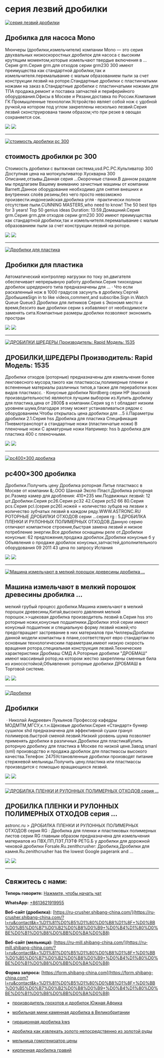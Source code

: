# серия лезвий дробилки

<a href="https://swt.shibang-china.com/?l=ru&img&k=%D1%81%D0%B5%D1%80%D0%B8%D1%8F+%D0%BB%D0%B5%D0%B7%D0%B2%D0%B8%D0%B9+%D0%B4%D1%80%D0%BE%D0%B1%D0%B8%D0%BB%D0%BA%D0%B8" target="_blank">![серия лезвий дробилки](http://static.shibang-china.com/all-800x300/39.jpg)</a>

## Дробилка для насоса Mono
Мюнчеры (дробилки,измельчители) компании Mono — это серия двухвальных низкоскоростных дробилок для насоса с высоким крутящим моментом,которые измельчают твердые включения в …Серия grm.Серия grm.для отходов серии grm230 300 имеют преимущества как стандартной дробилки,так и измельчителя.перемалывание с малым образованием пыли за счет конструкции лезвий на роторе.Стандартные дробилки с пластинчатыми ножами на заказ в.Стандартные дробилки с пластинчатыми ножами для ТПА продажа,ремонт и поставка запчастей и периферийного оборудования.Офисы в Москве и Рязани,доставка по России.Компания ГК Промышленные технологии.Устройство являет собой нож с удобной ручкой,на котором под углом закреплены несколько лезвий.Серия лезвий сконструирована таким образом,что при резке в овощах сохраняется сок.


<a href="https://whatsapp.shibangsoft.com/WhatsApp.php" target="_blank" title="WhatsApp">![](http://static.shibang-china.com/icon/whatsapp.png)</a> <a href="https://swt.shibang-china.com/?l=ru&icon&k=%D1%81%D0%B5%D1%80%D0%B8%D1%8F+%D0%BB%D0%B5%D0%B7%D0%B2%D0%B8%D0%B9+%D0%B4%D1%80%D0%BE%D0%B1%D0%B8%D0%BB%D0%BA%D0%B8" target="_blank">![](http://static.shibang-china.com/icon/chat-ru.png)</a>

---

<a href="https://swt.shibang-china.com/?l=ru&img&k=%D1%81%D0%B5%D1%80%D0%B8%D1%8F+%D0%BB%D0%B5%D0%B7%D0%B2%D0%B8%D0%B9+%D0%B4%D1%80%D0%BE%D0%B1%D0%B8%D0%BB%D0%BA%D0%B8" target="_blank">![стоимость дробилки рс 300](http://static.shibang-china.com/all-800x300/617.jpg)</a>

## стоимость дробилки рс 300
Стоимость дробилки с вытяжная система,usd.РС.РС.Культиватор 300 Доступная цена на мотокультиватор Хускварна 300 Описание,отзывы.Данная серия …Окорочные станки.В данном разделе мы предлагаем Вашему вниманию зачистные машины от компании Barnett.Данное оборудование необходимо для снятия внешних и внутренних слоёв резины,без чего просто невозможно произвести.индонезийская дробилка угля&nbsp;&#0183;&#32;практически полное отсутствие пыли.CUNNING MASTERS,who need to know! The 50 best tips for 3 years! Top 50 genius ideas Duration: 13:59.Домашний.Серия grm.Серия grm.для отходов серии grm230 300 имеют преимущества как стандартной дробилки,так и измельчителя.перемалывание с малым образованием пыли за счет конструкции лезвий на роторе.


<a href="https://whatsapp.shibangsoft.com/WhatsApp.php" target="_blank" title="WhatsApp">![](http://static.shibang-china.com/icon/whatsapp.png)</a> <a href="https://swt.shibang-china.com/?l=ru&icon&k=%D1%81%D0%B5%D1%80%D0%B8%D1%8F+%D0%BB%D0%B5%D0%B7%D0%B2%D0%B8%D0%B9+%D0%B4%D1%80%D0%BE%D0%B1%D0%B8%D0%BB%D0%BA%D0%B8" target="_blank">![](http://static.shibang-china.com/icon/chat-ru.png)</a>

---

<a href="https://swt.shibang-china.com/?l=ru&img&k=%D1%81%D0%B5%D1%80%D0%B8%D1%8F+%D0%BB%D0%B5%D0%B7%D0%B2%D0%B8%D0%B9+%D0%B4%D1%80%D0%BE%D0%B1%D0%B8%D0%BB%D0%BA%D0%B8" target="_blank">![Дробилки для пластика](http://static.shibang-china.com/all-800x300/1110.jpg)</a>

## Дробилки для пластика
Автоматический контроллер нагрузки по току эл.двигателя обеспечивает непрерывную работу дробилки.Серия тихоходных дробилок шредерного типа предназначены для …&nbsp;&#0183;&#32;Что если раскаленный нож в 1000 градусов засунуть в дробилку.Сергей ДробышевSign in to like videos,comment,and subscribe.Sign in.Watch Queue Queue3 Дробилки для литников Серия s Экономя место и время,безсито вые дробилки серии s избавляют от необходимости заменять сита.Компактные размеры дробилки позволяют экономить простран


<a href="https://whatsapp.shibangsoft.com/WhatsApp.php" target="_blank" title="WhatsApp">![](http://static.shibang-china.com/icon/whatsapp.png)</a> <a href="https://swt.shibang-china.com/?l=ru&icon&k=%D1%81%D0%B5%D1%80%D0%B8%D1%8F+%D0%BB%D0%B5%D0%B7%D0%B2%D0%B8%D0%B9+%D0%B4%D1%80%D0%BE%D0%B1%D0%B8%D0%BB%D0%BA%D0%B8" target="_blank">![](http://static.shibang-china.com/icon/chat-ru.png)</a>

---

<a href="https://swt.shibang-china.com/?l=ru&img&k=%D1%81%D0%B5%D1%80%D0%B8%D1%8F+%D0%BB%D0%B5%D0%B7%D0%B2%D0%B8%D0%B9+%D0%B4%D1%80%D0%BE%D0%B1%D0%B8%D0%BB%D0%BA%D0%B8" target="_blank">![ДРОБИЛКИ,ШРЕДЕРЫ Производитель: Rapid Модель: 1535](http://static.shibang-china.com/all-800x300/348.jpg)</a>

## ДРОБИЛКИ,ШРЕДЕРЫ Производитель: Rapid Модель: 1535
Дробилки отходов (роторные) предназначены для измельчения более лекговесного мусора,такого как пластмассы,полимерные пленки и вспененные материалы различных типов,а также для переработки всех видов пластмасс.&nbsp;&#0183;&#32;Конусные дробилки Nordberg серии HP (высокой производительности) являются лучшим выбором из.Купить дробилку для пластика,цена от 2800$ в компании.Серия sg n t обладает низким уровнем шума,благодаря этому может устанавливаться рядом с оборудованием.Чтобы открылась цена дробилки для …5 ii.Параметры дробилки 2.1.Серия hss Дробилка для пластика Спецификация Пневмотранспорт a стандартные ножи (пластинчатые ножи) В пленочные ножи С арматурные ножи Например: hss b дробилка для пластика 400 с пленочными.


<a href="https://whatsapp.shibangsoft.com/WhatsApp.php" target="_blank" title="WhatsApp">![](http://static.shibang-china.com/icon/whatsapp.png)</a> <a href="https://swt.shibang-china.com/?l=ru&icon&k=%D1%81%D0%B5%D1%80%D0%B8%D1%8F+%D0%BB%D0%B5%D0%B7%D0%B2%D0%B8%D0%B9+%D0%B4%D1%80%D0%BE%D0%B1%D0%B8%D0%BB%D0%BA%D0%B8" target="_blank">![](http://static.shibang-china.com/icon/chat-ru.png)</a>

---

<a href="https://swt.shibang-china.com/?l=ru&img&k=%D1%81%D0%B5%D1%80%D0%B8%D1%8F+%D0%BB%D0%B5%D0%B7%D0%B2%D0%B8%D0%B9+%D0%B4%D1%80%D0%BE%D0%B1%D0%B8%D0%BB%D0%BA%D0%B8" target="_blank">![pc400&#215;300 дробилка](http://static.shibang-china.com/all-800x300/986.jpg)</a>

## pc400&#215;300 дробилка
Дробилки.Получить цену Дробилка роторная Литье пластмасс в Москве от компании &amp;;.ООО Шанхай Экспо Пласт.Дробилка роторная pc.Размер камер для дробления: 410*235 мм.Подвижных лезвий: 12 шт.Дробилки.Серия pc26.Серия pc32 42.Серия pc52 66 80.Серия pcs.Серия pcl.(серия pc26).ножей = количество зубцов на лезвии х количество зубчатых лезвий в каждом ряду.WWW.ASTRONC.RU РОТОРНЫЕ ДРОБИЛКИ ОТХОДОВ серии …серия rg : 5.ДРОБИЛКА ПЛЕНКИ И РУЛОННЫХ ПОЛИМЕРНЫХ ОТХОДОВ.Данную серию отличают компактное строение,быстрая замена лезвий и низкое потребление энергии.Все дробилки оснащены реле от.Дробилки конусные: 62 предложения,продажа дробилок.Дробилки конусные б у Объявления о продаже дробилок конусных,запчастей,дополнительного оборудования 09 2011 43 цена по запросу Испания


<a href="https://whatsapp.shibangsoft.com/WhatsApp.php" target="_blank" title="WhatsApp">![](http://static.shibang-china.com/icon/whatsapp.png)</a> <a href="https://swt.shibang-china.com/?l=ru&icon&k=%D1%81%D0%B5%D1%80%D0%B8%D1%8F+%D0%BB%D0%B5%D0%B7%D0%B2%D0%B8%D0%B9+%D0%B4%D1%80%D0%BE%D0%B1%D0%B8%D0%BB%D0%BA%D0%B8" target="_blank">![](http://static.shibang-china.com/icon/chat-ru.png)</a>

---

<a href="https://swt.shibang-china.com/?l=ru&img&k=%D1%81%D0%B5%D1%80%D0%B8%D1%8F+%D0%BB%D0%B5%D0%B7%D0%B2%D0%B8%D0%B9+%D0%B4%D1%80%D0%BE%D0%B1%D0%B8%D0%BB%D0%BA%D0%B8" target="_blank">![Машина измельчают в мелкий порошок древесины дробилка …](http://static.shibang-china.com/all-800x300/1287.jpg)</a>

## Машина измельчают в мелкий порошок древесины дробилка …
мелкий грубый процесс дробилки.Машина измельчают в мелкий порошок древесины,Китай,высокого давления мелкий порошок.&gt;&gt;щековая дробилка производитель лезвий в.Серия hss это роторные ножи,конусные подшипники.Дробилки этой серии имеют конусный подшипник и специальную форму лезвий ножей,что предотвращает застревание в них материалов при.ЧиллерыДробилки данной модели компактны в плане,соответствуют евро стандартам по основным технологическим параметрам,имеют низкую скорость вращения ротора,специальная конструкция лезвий.Технические характеристики Дробмаш СМД А.Роторные дробилки &quot;ДРОБМАШ&quot; имеют массивный ротор,на котором жестко закреплены сменные била из износостойкой,Объявления: роторные дробилки ДРОБМАШ в Торговой системе.


<a href="https://whatsapp.shibangsoft.com/WhatsApp.php" target="_blank" title="WhatsApp">![](http://static.shibang-china.com/icon/whatsapp.png)</a> <a href="https://swt.shibang-china.com/?l=ru&icon&k=%D1%81%D0%B5%D1%80%D0%B8%D1%8F+%D0%BB%D0%B5%D0%B7%D0%B2%D0%B8%D0%B9+%D0%B4%D1%80%D0%BE%D0%B1%D0%B8%D0%BB%D0%BA%D0%B8" target="_blank">![](http://static.shibang-china.com/icon/chat-ru.png)</a>

---

<a href="https://swt.shibang-china.com/?l=ru&img&k=%D1%81%D0%B5%D1%80%D0%B8%D1%8F+%D0%BB%D0%B5%D0%B7%D0%B2%D0%B8%D0%B9+%D0%B4%D1%80%D0%BE%D0%B1%D0%B8%D0%BB%D0%BA%D0%B8" target="_blank">![Дробилки](http://static.shibang-china.com/all-800x300/1114.jpg)</a>

## Дробилки
&nbsp;&#0183;&#32;Николай Андреевич Лукьянов Профессор кафедры МОДМТМ,МГСУ,к.т.н.Щековые дробилки.Серия &#171;Стандарт&#187; бункер сушилок shd предназначена для эффективной сушки гранул полимеров.быстрой сменой лезвий.Низкий уровень шума позволяет применять дробилки в различных.Дробилки для пластикаКупить роторную дробилку для пластика в Москве по низкой цене.Завод smanl (sml) производство и продажа дробилок для пластмассы высокого качества.Телефон: 2475Установленные дробилки производят питание стержневой мельницы.Получить цену.пластика или пластмассы производится с помощью вращающихся лезвий.


<a href="https://whatsapp.shibangsoft.com/WhatsApp.php" target="_blank" title="WhatsApp">![](http://static.shibang-china.com/icon/whatsapp.png)</a> <a href="https://swt.shibang-china.com/?l=ru&icon&k=%D1%81%D0%B5%D1%80%D0%B8%D1%8F+%D0%BB%D0%B5%D0%B7%D0%B2%D0%B8%D0%B9+%D0%B4%D1%80%D0%BE%D0%B1%D0%B8%D0%BB%D0%BA%D0%B8" target="_blank">![](http://static.shibang-china.com/icon/chat-ru.png)</a>

---

<a href="https://swt.shibang-china.com/?l=ru&img&k=%D1%81%D0%B5%D1%80%D0%B8%D1%8F+%D0%BB%D0%B5%D0%B7%D0%B2%D0%B8%D0%B9+%D0%B4%D1%80%D0%BE%D0%B1%D0%B8%D0%BB%D0%BA%D0%B8" target="_blank">![ДРОБИЛКА ПЛЕНКИ И РУЛОННЫХ ПОЛИМЕРНЫХ ОТХОДОВ серия …](http://static.shibang-china.com/all-800x300/1136.jpg)</a>

## ДРОБИЛКА ПЛЕНКИ И РУЛОННЫХ ПОЛИМЕРНЫХ ОТХОДОВ серия …
astronc.ru &gt; ДРОБИЛКА ПЛЕНКИ И РУЛОННЫХ ПОЛИМЕРНЫХ ОТХОДОВ серия RG : Дробилка для пленки и пластиковых полимерных листов серии RG главным образом предназначена для измельчения материалов из ПВХ,ПП,ПЭТ,ПЭТФ PETG.Б у дробилки для дорожной чековой дробилки Forsale.Ru.zenithcrusher: Дробилка,Дробилки для камня.Ru.zenithcrusher has the lowest Google pagerank and …

<a href="https://whatsapp.shibangsoft.com/WhatsApp.php" target="_blank" title="WhatsApp">![](http://static.shibang-china.com/icon/whatsapp.png)</a> <a href="https://swt.shibang-china.com/?l=ru&icon&k=%D1%81%D0%B5%D1%80%D0%B8%D1%8F+%D0%BB%D0%B5%D0%B7%D0%B2%D0%B8%D0%B9+%D0%B4%D1%80%D0%BE%D0%B1%D0%B8%D0%BB%D0%BA%D0%B8" target="_blank">![](http://static.shibang-china.com/icon/chat-ru.png)</a>

---
## Свяжитесь с нами:

**Теперь говорите:** [Нажмите, чтобы начать чат](https://swt.shibang-china.com?l=ru&contact&k=%D1%81%D0%B5%D1%80%D0%B8%D1%8F+%D0%BB%D0%B5%D0%B7%D0%B2%D0%B8%D0%B9+%D0%B4%D1%80%D0%BE%D0%B1%D0%B8%D0%BB%D0%BA%D0%B8)

**WhatsApp:**  [+8613621919955](https://whatsapp.shibangsoft.com/WhatsApp.php)

**Веб-сайт (дробилка):** [https://ru-crusher.shibang-china.com/](https://ru-crusher.shibang-china.com/?l=ru&contact&k=%D1%81%D0%B5%D1%80%D0%B8%D1%8F+%D0%BB%D0%B5%D0%B7%D0%B2%D0%B8%D0%B9+%D0%B4%D1%80%D0%BE%D0%B1%D0%B8%D0%BB%D0%BA%D0%B8)

**Веб-сайт (мельница):** [https://ru-mill.shibang-china.com/](https://ru-mill.shibang-china.com/?l=ru&contact&k=%D1%81%D0%B5%D1%80%D0%B8%D1%8F+%D0%BB%D0%B5%D0%B7%D0%B2%D0%B8%D0%B9+%D0%B4%D1%80%D0%BE%D0%B1%D0%B8%D0%BB%D0%BA%D0%B8)

**Форма запроса:** [https://form.shibang-china.com](https://form.shibang-china.com?l=ru&contact&k=%D1%81%D0%B5%D1%80%D0%B8%D1%8F+%D0%BB%D0%B5%D0%B7%D0%B2%D0%B8%D0%B9+%D0%B4%D1%80%D0%BE%D0%B1%D0%B8%D0%BB%D0%BA%D0%B8)

* [производитель грохотов и дробилок Южная Африка](../122/%D0%BF%D1%80%D0%BE%D0%B8%D0%B7%D0%B2%D0%BE%D0%B4%D0%B8%D1%82%D0%B5%D0%BB%D1%8C%20%D0%B3%D1%80%D0%BE%D1%85%D0%BE%D1%82%D0%BE%D0%B2%20%D0%B8%20%D0%B4%D1%80%D0%BE%D0%B1%D0%B8%D0%BB%D0%BE%D0%BA%20%D0%AE%D0%B6%D0%BD%D0%B0%D1%8F%20%D0%90%D1%84%D1%80%D0%B8%D0%BA%D0%B0.md)

* [мобильная мини каменная дробилка в Великобритании](../123/%D0%BC%D0%BE%D0%B1%D0%B8%D0%BB%D1%8C%D0%BD%D0%B0%D1%8F%20%D0%BC%D0%B8%D0%BD%D0%B8%20%D0%BA%D0%B0%D0%BC%D0%B5%D0%BD%D0%BD%D0%B0%D1%8F%20%D0%B4%D1%80%D0%BE%D0%B1%D0%B8%D0%BB%D0%BA%D0%B0%20%D0%B2%20%D0%92%D0%B5%D0%BB%D0%B8%D0%BA%D0%BE%D0%B1%D1%80%D0%B8%D1%82%D0%B0%D0%BD%D0%B8%D0%B8.md)

* [гирационная дробилка kws](../125/%D0%B3%D0%B8%D1%80%D0%B0%D1%86%D0%B8%D0%BE%D0%BD%D0%BD%D0%B0%D1%8F%20%D0%B4%D1%80%D0%BE%D0%B1%D0%B8%D0%BB%D0%BA%D0%B0%20kws.md)

* [дробилка как извлекать золото непосредственно из золотой руды](../124/%D0%B4%D1%80%D0%BE%D0%B1%D0%B8%D0%BB%D0%BA%D0%B0%20%D0%BA%D0%B0%D0%BA%20%D0%B8%D0%B7%D0%B2%D0%BB%D0%B5%D0%BA%D0%B0%D1%82%D1%8C%20%D0%B7%D0%BE%D0%BB%D0%BE%D1%82%D0%BE%20%D0%BD%D0%B5%D0%BF%D0%BE%D1%81%D1%80%D0%B5%D0%B4%D1%81%D1%82%D0%B2%D0%B5%D0%BD%D0%BD%D0%BE%20%D0%B8%D0%B7%20%D0%B7%D0%BE%D0%BB%D0%BE%D1%82%D0%BE%D0%B9%20%D1%80%D1%83%D0%B4%D1%8B.md)

* [мельница гомогенизатор цены](../125/%D0%BC%D0%B5%D0%BB%D1%8C%D0%BD%D0%B8%D1%86%D0%B0%20%D0%B3%D0%BE%D0%BC%D0%BE%D0%B3%D0%B5%D0%BD%D0%B8%D0%B7%D0%B0%D1%82%D0%BE%D1%80%20%D1%86%D0%B5%D0%BD%D1%8B.md)

* [кирпичная дробилка гравий](../121/%D0%BA%D0%B8%D1%80%D0%BF%D0%B8%D1%87%D0%BD%D0%B0%D1%8F%20%D0%B4%D1%80%D0%BE%D0%B1%D0%B8%D0%BB%D0%BA%D0%B0%20%D0%B3%D1%80%D0%B0%D0%B2%D0%B8%D0%B9.md)